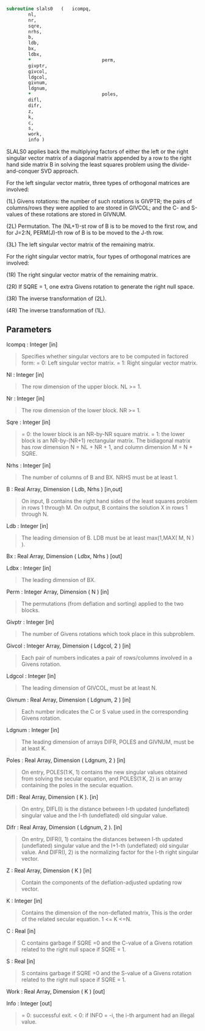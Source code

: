 ```fortran
subroutine slals0	(	icompq,
		nl,
		nr,
		sqre,
		nrhs,
		b,
		ldb,
		bx,
		ldbx,
		*                          perm,
		givptr,
		givcol,
		ldgcol,
		givnum,
		ldgnum,
		*                          poles,
		difl,
		difr,
		z,
		k,
		c,
		s,
		work,
		info )
```

 SLALS0 applies back the multiplying factors of either the left or the
 right singular vector matrix of a diagonal matrix appended by a row
 to the right hand side matrix B in solving the least squares problem
 using the divide-and-conquer SVD approach.

 For the left singular vector matrix, three types of orthogonal
 matrices are involved:

 (1L) Givens rotations: the number of such rotations is GIVPTR; the
      pairs of columns/rows they were applied to are stored in GIVCOL;
      and the C- and S-values of these rotations are stored in GIVNUM.

 (2L) Permutation. The (NL+1)-st row of B is to be moved to the first
      row, and for J=2:N, PERM(J)-th row of B is to be moved to the
      J-th row.

 (3L) The left singular vector matrix of the remaining matrix.

 For the right singular vector matrix, four types of orthogonal
 matrices are involved:

 (1R) The right singular vector matrix of the remaining matrix.

 (2R) If SQRE = 1, one extra Givens rotation to generate the right
      null space.

 (3R) The inverse transformation of (2L).

 (4R) The inverse transformation of (1L).

## Parameters
Icompq : Integer [in]
> Specifies whether singular vectors are to be computed in
> factored form:
> = 0: Left singular vector matrix.
> = 1: Right singular vector matrix.

Nl : Integer [in]
> The row dimension of the upper block. NL >= 1.

Nr : Integer [in]
> The row dimension of the lower block. NR >= 1.

Sqre : Integer [in]
> = 0: the lower block is an NR-by-NR square matrix.
> = 1: the lower block is an NR-by-(NR+1) rectangular matrix.
> The bidiagonal matrix has row dimension N = NL + NR + 1,
> and column dimension M = N + SQRE.

Nrhs : Integer [in]
> The number of columns of B and BX. NRHS must be at least 1.

B : Real Array, Dimension ( Ldb, Nrhs ) [in,out]
> On input, B contains the right hand sides of the least
> squares problem in rows 1 through M. On output, B contains
> the solution X in rows 1 through N.

Ldb : Integer [in]
> The leading dimension of B. LDB must be at least
> max(1,MAX( M, N ) ).

Bx : Real Array, Dimension ( Ldbx, Nrhs ) [out]

Ldbx : Integer [in]
> The leading dimension of BX.

Perm : Integer Array, Dimension ( N ) [in]
> The permutations (from deflation and sorting) applied
> to the two blocks.

Givptr : Integer [in]
> The number of Givens rotations which took place in this
> subproblem.

Givcol : Integer Array, Dimension ( Ldgcol, 2 ) [in]
> Each pair of numbers indicates a pair of rows/columns
> involved in a Givens rotation.

Ldgcol : Integer [in]
> The leading dimension of GIVCOL, must be at least N.

Givnum : Real Array, Dimension ( Ldgnum, 2 ) [in]
> Each number indicates the C or S value used in the
> corresponding Givens rotation.

Ldgnum : Integer [in]
> The leading dimension of arrays DIFR, POLES and
> GIVNUM, must be at least K.

Poles : Real Array, Dimension ( Ldgnum, 2 ) [in]
> On entry, POLES(1:K, 1) contains the new singular
> values obtained from solving the secular equation, and
> POLES(1:K, 2) is an array containing the poles in the secular
> equation.

Difl : Real Array, Dimension ( K ). [in]
> On entry, DIFL(I) is the distance between I-th updated
> (undeflated) singular value and the I-th (undeflated) old
> singular value.

Difr : Real Array, Dimension ( Ldgnum, 2 ). [in]
> On entry, DIFR(I, 1) contains the distances between I-th
> updated (undeflated) singular value and the I+1-th
> (undeflated) old singular value. And DIFR(I, 2) is the
> normalizing factor for the I-th right singular vector.

Z : Real Array, Dimension ( K ) [in]
> Contain the components of the deflation-adjusted updating row
> vector.

K : Integer [in]
> Contains the dimension of the non-deflated matrix,
> This is the order of the related secular equation. 1 <= K <=N.

C : Real [in]
> C contains garbage if SQRE =0 and the C-value of a Givens
> rotation related to the right null space if SQRE = 1.

S : Real [in]
> S contains garbage if SQRE =0 and the S-value of a Givens
> rotation related to the right null space if SQRE = 1.

Work : Real Array, Dimension ( K ) [out]

Info : Integer [out]
> = 0:  successful exit.
> < 0:  if INFO = -i, the i-th argument had an illegal value.


